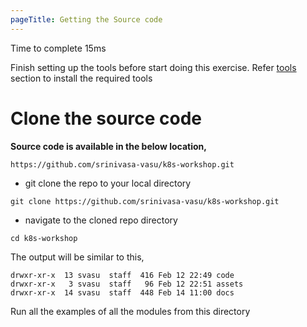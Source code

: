 ```yaml
---
pageTitle: Getting the Source code
---
```


<md-icon class="fa fa-clock-o fa-lg" aria-hidden="true"></md-icon> Time to complete 15ms

<i class="fa fa-exclamation-circle fa-lg" aria-hidden="true" style="color:maroon"></i>
Finish setting up the tools before start doing this exercise. Refer [tools](../01-tools/index.html#set_tools) section to install the required tools
                                                                                 
# Clone the source code

**Source code is available in the below location,**

`https://github.com/srinivasa-vasu/k8s-workshop.git`

- git clone the repo to your local directory

`git clone https://github.com/srinivasa-vasu/k8s-workshop.git`

- navigate to the cloned repo directory

`cd k8s-workshop`

<i class="fa fa-spinner fa-pulse fa-fw"></i>
The output will be similar to this,
````
drwxr-xr-x  13 svasu  staff  416 Feb 12 22:49 code
drwxr-xr-x   3 svasu  staff   96 Feb 12 22:51 assets
drwxr-xr-x  14 svasu  staff  448 Feb 14 11:00 docs
````

<i class="fa fa-bell fa-lg" aria-hidden="true" style="color:orange"></i> Run all the examples of all the modules from this directory
